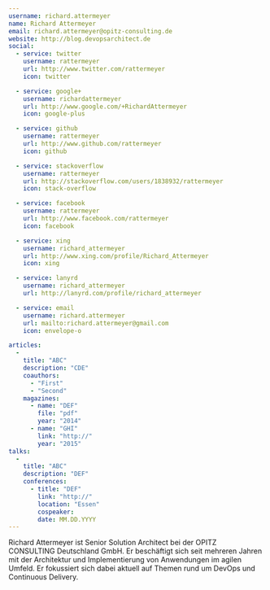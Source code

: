 ```yaml
---
username: richard.attermeyer
name: Richard Attermeyer
email: richard.attermeyer@opitz-consulting.de
website: http://blog.devopsarchitect.de
social:
  - service: twitter
    username: rattermeyer
    url: http://www.twitter.com/rattermeyer
    icon: twitter

  - service: google+
    username: richardattermeyer
    url: http://www.google.com/+RichardAttermeyer
    icon: google-plus

  - service: github
    username: rattermeyer
    url: http://www.github.com/rattermeyer
    icon: github

  - service: stackoverflow
    username: rattermeyer
    url: http://stackoverflow.com/users/1838932/rattermeyer
    icon: stack-overflow

  - service: facebook
    username: rattermeyer
    url: http://www.facebook.com/rattermeyer
    icon: facebook

  - service: xing
    username: richard_attermeyer
    url: http://www.xing.com/profile/Richard_Attermeyer
    icon: xing

  - service: lanyrd
    username: richard_attermeyer
    url: http://lanyrd.com/profile/richard_attermeyer

  - service: email
    username: richard.attermeyer
    url: mailto:richard.attermeyer@gmail.com
    icon: envelope-o  

articles:
  -
    title: "ABC"
    description: "CDE"
    coauthors:
      - "First"
      - "Second"
    magazines:
      - name: "DEF"
        file: "pdf"
        year: "2014"
      - name: "GHI"
        link: "http://"
        year: "2015"
talks:
  -
    title: "ABC"
    description: "DEF"
    conferences:
      - title: "DEF"
        link: "http://"
        location: "Essen"
        cospeaker:
        date: MM.DD.YYYY
---
```


Richard Attermeyer ist Senior Solution Architect bei der OPITZ CONSULTING Deutschland GmbH. Er beschäftigt sich seit mehreren Jahren mit der Architektur und Implementierung von Anwendungen im agilen Umfeld. Er fokussiert sich dabei aktuell auf Themen rund um DevOps und Continuous Delivery.
